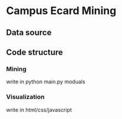 Campus Ecard Mining  
===================================      
Data source  
-----------------------------------  
Code structure  
----------------------------------- 
### Mining
  write in python
    main.py
    moduals
### Visualization
  write in html/css/javascript